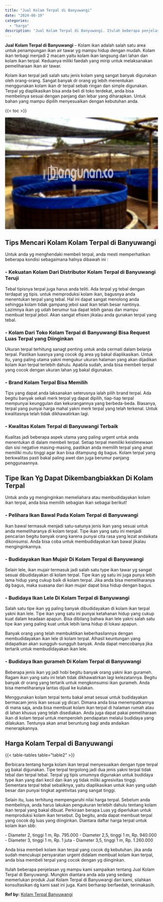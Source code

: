 ```yaml
---
title: "Jual Kolam Terpal di Banyuwangi"
date: "2024-08-19"
categories: 
  - "harga"
description: "Jual Kolam Terpal di Banyuwangi. Itulah beberapa penjelasan yg mampu kami sampaikan tentang Jual Kolam Terpal di Banyuwangi. Mungkin diantara anda ada yang s..."
---
```


**Jual Kolam Terpal di Banyuwangi** – Kolam ikan adalah salah satu area untuk penampungan ikan air tawar yg mampu hidup dengan mudah. Kolam ikan terbagi menjadi 2 macam yaitu kolam ikan langsung dari lahan dan kolam ikan terpal. Keduanya miliki faedah yang mirip untuk melaksanakan pemeliharaan ikan air tawar.

Kolam ikan terpal jadi salah satu jenis kolam yang sangat banyak digunakan oleh orang-orang. Sangat banyak dr orang yg lebih menentukan menggunakan kolam ikan dr terpal sebab ringan dan simple digunakan. Terpal yg diaplikasikan bisa anda beli di toko terdekat, anda bisa membelinya sesuai dengan panjang dan lebar yang diharapkan. Untuk bahan yang mampu dipilih menyesuaikan dengan kebutuhan anda.

{{< toc >}}

![Jual Kolam Terpal di Banyuwangi](/images/jual-kolam-terpal-34.png)

## Tips Mencari Kolam Kolam Terpal di Banyuwangi

Untuk anda yg menghendaki membeli terpal, anda mesti memperhatikan beberapa kondisi sebagaimana halnya dibawah ini :

### \- Kekuatan Kolam Dari Distributor Kolam Terpal di Banyuwangi Teruji

Tebal tipisnya terpal juga harus anda teliti. Ada terpal yg tebal dengan terdapat yg tipis. untuk memproduksi kolam ikan, bagusnya anda menentukan terpal yang tebal. Hal ini dapat sangat menolong anda sehingga kolam tidak gampang jebol saat ikan telah besar nantinya. Lazimnya ikan yg udah berumur tua dapat lebih ganas dan mampu membuat terpal jebol. Akan sangat efisien jikalau anda gunakan terpal yang tebal.

### \- Kolam Dari Toko Kolam Terpal di Banyuwangi Bisa Request Luas Terpal yang Diinginkan

Ukuran terpal terhitung sanagt penting untuk anda cermati dalam belanja terpal. Pastikan luasnya yang cocok dg area yg bakal diaplikasikan. Untuk itu, yang paling utama yakni mengukur ukuran halaman yang akan dijadikan kolam ikan terpal terlebih dahulu. Apabila sudah, anda bisa membeli terpal yang cocok dengan ukuran lahan yg bakal digunakan.

### \- Brand Kolam Terpal Bisa Memilih

Tips yang dapat anda laksanakan seterusnya ialah pilih brand terpal. Ada begitu banyak sekali merk terpal yg dapat dipilih, tiap-tiap terpal mempunyai keunggulan dan kekurangannya yang berbeda-beda. Biasanya, terpal yang punyai harga mahal yakni merk terpal yang telah terkenal. Untuk kwalitasnya telah tidak dikhawatirkan lagi.

### \- Kwalitas Kolam Terpal di Banyuwangi Terbaik

Kualitas jadi beberapa aspek utama yang paling urgent untuk anda menentukan di dalam membeli terpal. Setiap terpal memiliki keistimewaan dan sisi negative masing-masing, pastikan anda memilih terpal yang amat memiliki mutu tinggi agar ikan bisa ditampung dg bagus. Kolam terpal yang berkwalitas pasti bakal paling awet dan juga berumur panjang penggunaannya.

## Tipe Ikan Yg Dapat Dikembangbiakkan Di Kolam Terpal

Untuk anda yg menginginkan memeliahara atau membudidayakan kolam ikan terpal, anda bisa memilih sebagian ikan sebagai berikut!

### \- Pelihara Ikan Bawal Pada Kolam Terpal di Banyuwangi

Ikan bawal termasuk menjadi satu-satunya jenis ikan yang sesuai untuk anda memeliharanya di kolam terpal. Tipe ikan yang satu ini menjadi pencarian begitu banyak orang karena punyai cita rasa yang lezat andaikata dikonsumsi. Anda bisa coba untuk membudidayakan kan bawal jikalau menginginkannya.

### \- Budidayakan Ikan Mujair Di Kolam Terpal di Banyuwangi

Selain lele, ikan mujair termasuk jadi salah satu type ikan tawar yg sangat sesuai dibudidayakan di kolam terpal. Tipe ikan yg satu ini juga punya lebih lama hidup yang cukup baik di kolam terpal. Jika anda bisa memeliharanya dg bagus, maka suasana dari ikan mujair dapat bisa hidup dengan bagus.

### \- Budidaya Ikan Lele Di Kolam Terpal di Banyuwangi

Salah satu tipe ikan yg paling banyak dibudidayakan di kolam ikan terpal yakni ikan lele. Tipe ikan yang satu ini punyai ketahanan hidup yang cukup kuat dalam keadaan apapun. Bisa dibilang bahwa ikan lele yakni salah satu tipe ikan yang paling kuat untuk lebih lama hidup di lokasi apapun.

Banyak orang yang telah membuktikan keberhasilannya dengan membudidayakan ikan lele di kolam terpal. Alhasil keuntungan yang didapatkan akan sungguh-sungguh banyak. Anda dapat mencobanya jika tertarik untuk membudidayakan ikan lele.

### \- Budidaya Ikan gurameh Di Kolam Terpal di Banyuwangi

Beberapa jenis ikan yg jadi hobi begitu banyak orang yakni ikan gurameh. Ragam ikan yang satu ini telah tidak dikhawatirkan lagi kelezatannya. Begitu banyak dr orang yang tertarik untuk mengkonsumsi ikan gurameh. Anda bisa memeliharanya lantas dijual ke kulakan.

Menggunakan kolam terpal tentu bakal amat sesuai untuk budidayakan bermacam jenis ikan sesuai yg dicari. Dimana anda bisa menempatkannya di mana saja, anda bisa membuat kolam ikan terpal di halaman rumah atau di lahan khusus yang telah disediakan. Anda juga dapat pakai pemeliharaan ikan di kolam terpal untuk memperoleh pendapatan melalui budidaya yang dilakukan. Tentunya akan amat beruntung bagi anda andaikan menerapkannya.

## Harga Kolam Terpal di Banyuwangi

{{< table-tables table="table2" >}}

Berbicara tentang harga kolam ikan terpal menyesuaikan dengan type terpal yg bakal digunakan. Tipe terpal tergolong jadi dua jenis yakni terpal tidak tebal dan terpal tebal. Terpal yg tipis umumnya digunakan untuk budidaya type ikan yang dari kecil dan ikan yg tidak miliki agresivitas tinggi. Sementara terpal tebal sebaliknya, yaitu diaplikasikan untuk ikan yang udah besar dan punyai tingkat agretivitas yang sangat tinggi.

Selain itu, luas terhitung mempengaruhi nilai harga terpal. Sebelum anda membelinya, anda harus lakukan pengukuran terlebih dahulu tentang kolam ikan terpal yang bakal dibuat. Perkiraan berapa Luas yg diperlukan untuk memproduksi kolam ikan tersebut. Dg begitu, anda dapat membuat terpal yang cocok dg luas yang diinginkan. Diantara daftar harga terpal untuk kolam ikan sbb:

\- Diameter 2, tinggi 1 m, Rp. 795.000 - Diameter 2,5, tinggi 1 m, Rp. 940.000 - Diameter 3, tinggi 1 m, Rp. 1 juta - Diameter 3,5, tinggi 1 m, Rp. 1.260.000

Anda bisa membeli kolam ikan terpal yang cocok dg kebutuhan. jika anda sudah mencukupi persyaratan urgent didalam membuat kolam ikan terpal, anda bisa membeli terpal yang cocok dengan yg diinginkan.

Itulah beberapa penjelasan yg mampu kami sampaikan tentang Jual Kolam Terpal di Banyuwangi. Mungkin diantara anda ada yang sedang memerlukan produk Jual Kolam Terpal di Banyuwangi dari kami, silahkan konsultasikan dg kami saat ini juga. Kami berharap berfaedah, terimakasih.

**Ref by:** [Kolam Terpal Banyuwangi](https://id.wikipedia.org/wiki/Kolam)

